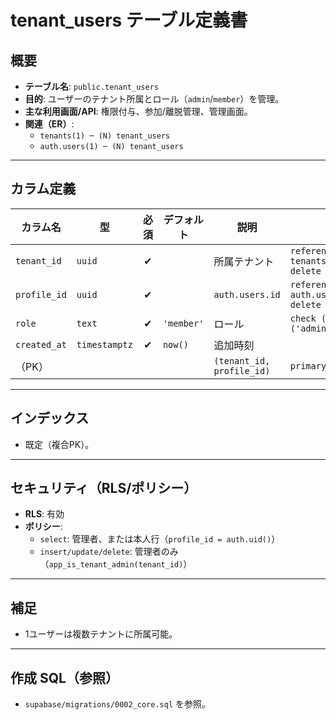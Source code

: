 # tenant_users テーブル定義書

## 概要
- **テーブル名**: `public.tenant_users`
- **目的**: ユーザーのテナント所属とロール（`admin`/`member`）を管理。
- **主な利用画面/API**: 権限付与、参加/離脱管理、管理画面。
- **関連（ER）**:
  - `tenants(1) ─ (N) tenant_users`
  - `auth.users(1) ─ (N) tenant_users`

---

## カラム定義

| カラム名 | 型 | 必須 | デフォルト | 説明 | 制約 |
| --- | --- | :-: | --- | --- | --- |
| `tenant_id` | `uuid` | ✔︎ |  | 所属テナント | `references tenants(id) on delete cascade` |
| `profile_id` | `uuid` | ✔︎ |  | `auth.users.id` | `references auth.users(id) on delete cascade` |
| `role` | `text` | ✔︎ | `'member'` | ロール | `check (role in ('admin','member'))` |
| `created_at` | `timestamptz` | ✔︎ | `now()` | 追加時刻 |  |
| （PK） |  |  |  | `(tenant_id, profile_id)` | `primary key` |

---

## インデックス
- 既定（複合PK）。

---

## セキュリティ（RLS/ポリシー）
- **RLS**: 有効
- **ポリシー**:
  - `select`: 管理者、または本人行（`profile_id = auth.uid()`）
  - `insert/update/delete`: 管理者のみ（`app_is_tenant_admin(tenant_id)`）

---

## 補足
- 1ユーザーは複数テナントに所属可能。

---

## 作成 SQL（参照）
- `supabase/migrations/0002_core.sql` を参照。

